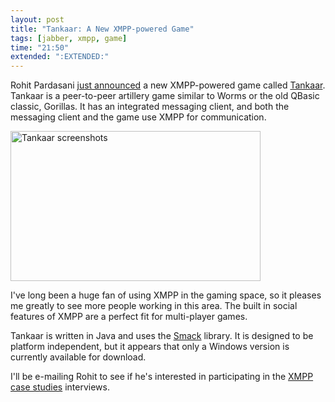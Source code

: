 ```yaml
---
layout: post
title: "Tankaar: A New XMPP-powered Game"
tags: [jabber, xmpp, game]
time: "21:50"
extended: ":EXTENDED:"
---
```


Rohit Pardasani [just
announced](http://mail.jabber.org/pipermail/gaming/2010-January/000004.html)
a new XMPP-powered game called
[Tankaar](http://www.tankaar.com/). Tankaar is a peer-to-peer
artillery game similar to Worms or the old QBasic classic,
Gorillas. It has an integrated messaging client, and both the
messaging client and the game use XMPP for communication.

<img src='/images/tankaar.gif' width='400' height='240' alt='Tankaar screenshots'>

I've long been a huge fan of using XMPP in the gaming space, so it
pleases me greatly to see more people working in this area. The built
in social features of XMPP are a perfect fit for multi-player games.

Tankaar is written in Java and uses the
[Smack](http://www.igniterealtime.org/projects/smack/) library. It is
designed to be platform independent, but it appears that only a
Windows version is currently available for download.

I'll be e-mailing Rohit to see if he's interested in participating in
the [XMPP case
studies](https://metajack.im/2010/01/05/xmpp-case-study-interview-cabulous/) interviews.
